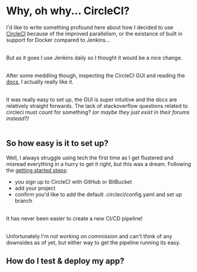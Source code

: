 # Why, oh why... CircleCI?

I'd like to write something profound here about how I decided to use <a href="https://circleci.com/docs/2.0/migrating-from-jenkins/" target="blank">CircleCI</a> because of the improved parallelism, or the existance of built in support for Docker compared to Jenkins...
<br/><br/>

But as it goes I use Jenkins daily so I thought it would be a nice change.
<br/><br/>

After some meddling though, inspecting the CircleCI GUI and reading the <a href="https://circleci.com/docs/2.0/configuration-reference/#section=configuration" target="blank">docs</a>, I actually really like it.
<br/><br/>

It was really easy to set up, the GUI is super intuitive and the docs are relatively straight forwards. The lack of stackoverflow questions related to circleci must count for something? <i>(or maybe they just exist in their forums instead?)</i>
<br/><br/>


## So how easy is it to set up?

Well, I always struggle using tech the first time as I get flustered and misread everything in a hurry to get it right, but this was a dream. Following the <a href="https://circleci.com/docs/2.0/first-steps/#section=getting-started">getting started steps</a>:
* you sign up to CircleCI with GitHub or BitBucket
* add your project
* confirm you'd like to add the default .circleci/config.yaml and set up branch
<br/><br/>

It has never been easier to create a new CI/CD pipeline!
<br/><br/>

Unfortunately I'm not working on commission and can't think of any downsides as of yet, but either way to get the pipeline running its easy.

## How do I test & deploy my app?
